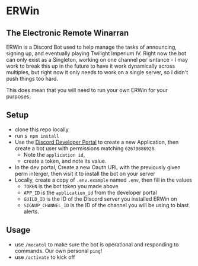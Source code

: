 # ERWin

## The **E**lectronic **R**emote **Win**arran

ERWin is a Discord Bot used to help manage the tasks of announcing, signing up, and eventually playing Twilight Imperium IV. Right now the bot can only exist as a Singleton, working on one channel per isntance - I may work to break this up in the future to have it work dynamically across multiples, but right now it only needs to work on a single server, so I didn't push things too hard.

This does mean that you will need to run your own ERWin for your purposes.

## Setup

- clone this repo locally
- run `$ npm install`
- Use the [Discord Developer Portal](https://discord.com/developers/) to create a new Application, then create a bot user with permissions matching `62679886928`.
  - Note the `application id`,
  - create a token, and note its value.
- In the dev portal, Create a new Oauth URL with the previously given perm interger, then visit it to install the bot on your server
- Locally, create a copy of `.env.example` named `.env`, then fill in the values
  - `TOKEN` is the bot token you made above
  - `APP_ID` is the `application_id` from the developer portal
  - `GUILD_ID` is the ID of the DIscord server you installed ERWin on
  - `SIGNUP_CHANNEL_ID` is the ID of the channel you will be using to blast alerts.

## Usage

- use `/mecatol` to make sure the bot is operational and responding to commands. Our own personal `ping`!
- use `/activate` to kick off

